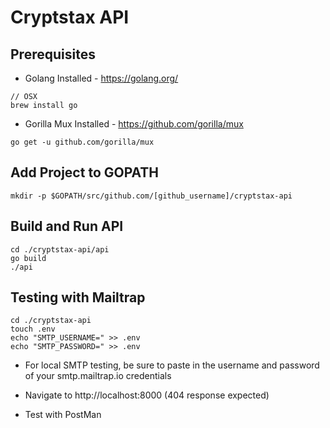 # Cryptstax API

## Prerequisites
* Golang Installed - https://golang.org/
```
// OSX
brew install go
```
* Gorilla Mux Installed - https://github.com/gorilla/mux
```
go get -u github.com/gorilla/mux
```

## Add Project to GOPATH 
```
mkdir -p $GOPATH/src/github.com/[github_username]/cryptstax-api
```

## Build and Run API
```
cd ./cryptstax-api/api
go build
./api
```

## Testing with Mailtrap
```
cd ./cryptstax-api
touch .env
echo "SMTP_USERNAME=" >> .env
echo "SMTP_PASSWORD=" >> .env
```
* For local SMTP testing, be sure to paste in the username and password of your smtp.mailtrap.io credentials

* Navigate to http://localhost:8000 (404 response expected)
* Test with PostMan
